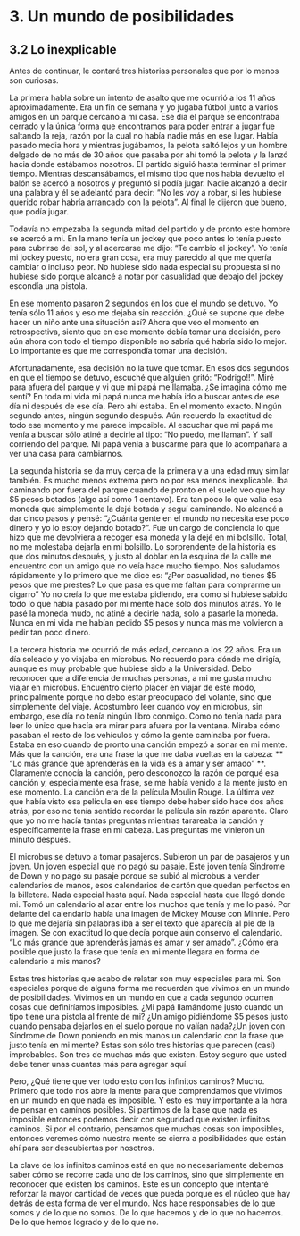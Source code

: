 # 3. Un mundo de posibilidades


## 3.2 Lo inexplicable

Antes de continuar, le contaré tres historias personales que por lo menos son curiosas.

La primera habla sobre un intento de asalto que me ocurrió a los 11 años aproximadamente. Era un fin de semana y yo jugaba fútbol junto a varios amigos en un parque cercano a mi casa. Ese día el parque se encontraba cerrado y la única forma que encontramos para poder entrar a jugar fue saltando la reja, razón por la cual no había nadie más en ese lugar. Había pasado media hora y mientras jugábamos, la pelota saltó lejos y un hombre delgado de no más de 30 años que pasaba por ahí tomó la pelota y la lanzó hacia donde estábamos nosotros. El partido siguió hasta terminar el primer tiempo. Mientras descansábamos, el mismo tipo que nos había devuelto el balón se acercó a nosotros y preguntó si podía jugar. Nadie alcanzó a decir una palabra y él se adelantó para decir: “No les voy a robar, si les hubiese querido robar habría arrancado con la pelota”. Al final le dijeron que bueno, que podía jugar. 

Todavía no empezaba la segunda mitad del partido y de pronto este hombre se acercó a mi. En la mano tenía un jockey que poco antes lo tenía puesto para cubrirse del sol, y al acercarse me dijo: “Te cambio el jockey”. Yo tenía mi jockey puesto, no era gran cosa, era muy parecido al que me quería cambiar o incluso peor. No hubiese sido nada especial su propuesta si no hubiese sido porque alcancé a notar por casualidad que debajo del jockey escondía una pistola.

En ese momento pasaron 2 segundos en los que el mundo se detuvo. Yo tenía sólo 11 años y eso me dejaba sin reacción. ¿Qué se supone que debe hacer un niño ante una situación así? Ahora que veo el momento en retrospectiva, siento que en ese momento debía tomar una decisión, pero aún ahora con todo el tiempo disponible no sabría qué habría sido lo mejor. Lo importante es que me correspondía tomar una decisión. 

Afortunadamente, esa decisión no la tuve que tomar. En esos dos segundos en que el tiempo se detuvo, escuché que alguien gritó: “Rodrigo!!”. Miré para afuera del parque y vi que mi papá me llamaba. ¿Se imagina cómo me sentí? En toda mi vida mi papá nunca me había ido a buscar antes de ese día ni después de ese día. Pero ahí estaba. En el momento exacto. Ningún segundo antes, ningún segundo después. Aún recuerdo la exactitud de todo ese momento y me parece imposible. Al escuchar que mi papá me venía a buscar sólo atiné a decirle al tipo: “No puedo, me llaman”. Y salí corriendo del parque. Mi papá venía a buscarme para que lo acompañara a ver una casa para cambiarnos.

La segunda historia se da muy cerca de la primera y a una edad muy similar también. Es mucho menos extrema pero no por esa menos inexplicable. Iba caminando por fuera del parque cuando de pronto en el suelo veo que hay $5 pesos botados (algo así como 1 centavo). Era tan poco lo que valía esa moneda que simplemente la dejé botada y seguí caminando. No alcancé a dar cinco pasos y pensé: “¿Cuánta gente en el mundo no necesita ese poco dinero y yo lo estoy dejando botado?”. Fue un cargo de conciencia lo que hizo que me devolviera a recoger esa moneda y la dejé en mi bolsillo. Total, no me molestaba dejarla en mi bolsillo. Lo sorprendente de la historia es que dos minutos después, y justo al doblar en la esquina de la calle me encuentro con un amigo que no veía hace mucho tiempo. Nos saludamos rápidamente y lo primero que me dice es: “¿Por casualidad, no tienes $5 pesos que me prestes? Lo que pasa es que me faltan para comprarme un cigarro” Yo no creía lo que me estaba pidiendo, era como si hubiese sabido todo lo que había pasado por mi mente hace solo dos minutos atrás. Yo le pasé la moneda mudo, no atiné a decirle nada, solo a pasarle la moneda. Nunca en mi vida me habían pedido $5 pesos y nunca más me volvieron a pedir tan poco dinero. 

La tercera historia me ocurrió de más edad, cercano a los 22 años. Era un día soleado y yo viajaba en microbus. No recuerdo para dónde me dirigía, aunque es muy probable que hubiese sido a la Universidad. Debo reconocer que a diferencia de muchas personas, a mi me gusta mucho viajar en microbus. Encuentro cierto placer en viajar de este modo, principalmente porque no debo estar preocupado del volante, sino que simplemente del viaje. Acostumbro leer cuando voy en microbus, sin embargo, ese día no tenía ningún libro conmigo.  Como no tenía nada para leer lo único que hacía era mirar para afuera por la ventana. Miraba cómo pasaban el resto de los vehículos y cómo la gente caminaba por fuera. Estaba en eso cuando de pronto una canción empezó a sonar en mi mente. Más que la canción, era una frase la que me daba vueltas en la cabeza: ** “Lo más grande que aprenderás en la vida es a amar y ser amado” **. Claramente conocía la canción, pero desconozco la razón de porqué esa canción y, especialmente esa frase, se me había venido a la mente justo en ese momento. La canción era de la película Moulin Rouge. La última vez que había visto esa película en ese tiempo debe haber sido hace dos años atrás, por eso no tenía sentido recordar la película sin razón aparente. Claro que yo no me hacía tantas preguntas mientras tarareaba la canción y específicamente la frase en mi cabeza. Las preguntas me vinieron un minuto después. 

El microbus se detuvo a tomar pasajeros. Subieron un par de pasajeros y un joven. Un joven especial que no pagó su pasaje. Este joven tenía Síndrome de Down y no pagó su pasaje porque se subió al microbus a vender calendarios de manos, esos calendarios de cartón que quedan perfectos en la billetera. Nada especial hasta aquí. Nada especial hasta que llegó donde mi. Tomó un calendario al azar entre los muchos que tenía y me lo pasó. Por delante del calendario había una imagen de Mickey Mouse con Minnie. Pero lo que me dejaría sin palabras iba a ser el texto que aparecía al pie de la imagen. Se con exactitud lo que decía porque aún conservo el calendario. “Lo más grande que aprenderás jamás es amar y ser amado”. ¿Cómo era posible que justo la frase que tenía en mi mente llegara en forma de calendario a mis manos?


Estas tres historias que acabo de relatar son muy especiales para mi. Son especiales porque de alguna forma me recuerdan que vivimos en un mundo de posibilidades. Vivimos en un mundo en que a cada segundo ocurren cosas que definiríamos imposibles. ¿Mi papá llamándome justo cuando un tipo tiene una pistola al frente de mi? ¿Un amigo pidiéndome $5 pesos justo cuando pensaba dejarlos en el suelo porque no valían nada?¿Un joven con Síndrome de Down poniendo en mis manos un calendario con la frase que justo tenía en mi mente? Estas son sólo tres historias que parecen (casi) improbables. Son tres de muchas más que existen. Estoy seguro que usted debe tener unas cuantas más para agregar aquí.

Pero, ¿Qué tiene que ver todo esto con los infinitos caminos? Mucho. Primero que todo nos abre la mente para que comprendamos que vivimos en un mundo en que nada es imposible. Y esto es muy importante a la hora de pensar en caminos posibles. Si partimos de la base que nada es imposible entonces podemos decir con seguridad que existen infinitos caminos. Si por el contrario, pensamos que muchas cosas son imposibles, entonces veremos cómo nuestra mente se cierra a posibilidades que están ahí para ser descubiertas por nosotros.

La clave de los infinitos caminos está en que no necesariamente debemos saber cómo se recorre cada uno de los caminos, sino que simplemente en reconocer que existen los caminos. Este es un concepto que intentaré reforzar la mayor cantidad de veces que pueda porque es el núcleo que hay detrás de esta forma de ver el mundo. Nos hace responsables de lo que somos y de lo que no somos. De lo que hacemos y de lo que no hacemos. De lo que hemos logrado y de lo que no.